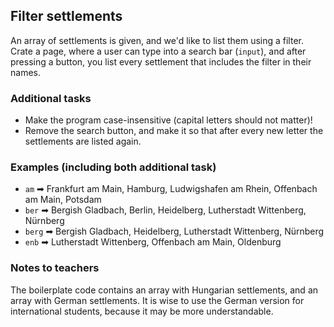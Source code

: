 ## Filter settlements

An array of settlements is given, and we'd like to list them using a filter. Crate a page, where a user can type into a search bar (`input`), and after pressing a button, you list every settlement that includes the filter in their names.

### Additional tasks

- Make the program case-insensitive (capital letters should not matter)!
- Remove the search button, and make it so that after every new letter the settlements are listed again.

### Examples (including both additional task)

- `am` ➡ Frankfurt am Main, Hamburg, Ludwigshafen am Rhein, Offenbach am Main, Potsdam
- `ber` ➡ Bergish Gladbach, Berlin, Heidelberg, Lutherstadt Wittenberg, Nürnberg
- `berg` ➡ Bergish Gladbach, Heidelberg, Lutherstadt Wittenberg, Nürnberg
- `enb` ➡ Lutherstadt Wittenberg, Offenbach am Main, Oldenburg

### Notes to teachers

The boilerplate code contains an array with Hungarian settlements, and an array with German settlements. It is wise to use the German version for international students, because it may be more understandable.
